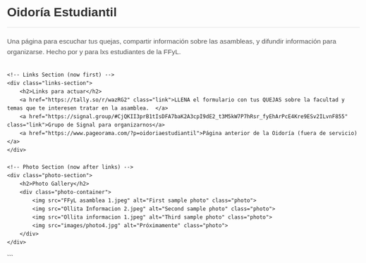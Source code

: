 
<!DOCTYPE html>
<html>
<head>
    <title>Oidoria Estudiantil FFyL</title>
    <style>
        body {
            font-family: Arial, sans-serif;
            max-width: 800px;
            margin: 0 auto;
            padding: 20px;
            line-height: 1.6;
        }
        h1 {
            color: #333;
            border-bottom: 2px solid #eee;
            padding-bottom: 10px;
        }
        .description {
            font-size: 1.1em;
            color: #555;
            margin-bottom: 30px;
        }
        .links-section {
            margin: 40px 0;
        }
        .link {
            display: block;
            margin: 10px 0;
            color: #0066cc;
            text-decoration: none;
        }
        .link:hover {
            text-decoration: underline;
        }
        .photo-section {
            margin: 30px 0;
        }
        .photo-container {
            display: flex;
            flex-wrap: wrap;
            gap: 15px;
            margin-top: 15px;
        }
        .photo {
            width: 48%;
            border: 1px solid #ddd;
        }
    </style>
</head>
<body>
    <!-- Title Section -->
    <h1>Oidoría Estudiantil </h1>
    <p class="description">Una página para escuchar tus quejas, compartir información sobre las asambleas, y difundir información para organizarse. Hecho por y para lxs estudiantes de la FFyL.</p>
    
    <!-- Links Section (now first) -->
    <div class="links-section">
        <h2>Links para actuar</h2>
        <a href="https://tally.so/r/wazRG2" class="link">LLENA el formulario con tus QUEJAS sobre la facultad y temas que te interesen tratar en la asamblea.  </a>
        <a href="https://signal.group/#CjQKII3prB1tIsDFA7baK2A3cpI9dE2_t3M5kW7P7hRsr_fyEhArPcE4Kre9ESv2ILvnF855" class="link">Grupo de Signal para organizarnos</a>
        <a href="https://www.pageorama.com/?p=oidoriaestudiantil">Página anterior de la Oidoría (fuera de servicio)</a>
    </div>
    
    <!-- Photo Section (now after links) -->
    <div class="photo-section">
        <h2>Photo Gallery</h2>
        <div class="photo-container">
            <img src="FFyL asamblea 1.jpeg" alt="First sample photo" class="photo">
            <img src="Ollita Informacion 2.jpeg" alt="Second sample photo" class="photo">
            <img src="Ollita informacion 1.jpeg" alt="Third sample photo" class="photo">
            <img src="images/photo4.jpg" alt="Próximamente" class="photo">
        </div>
    </div>
</body>
</html>
```
